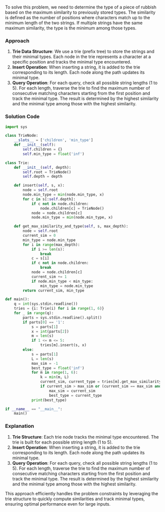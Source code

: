 To solve this problem, we need to determine the type of a piece of rubbish based on the maximum similarity to previously stored types. The similarity is defined as the number of positions where characters match up to the minimum length of the two strings. If multiple strings have the same maximum similarity, the type is the minimum among those types.

### Approach
1. **Trie Data Structure**: We use a trie (prefix tree) to store the strings and their minimal types. Each node in the trie represents a character at a specific position and tracks the minimal type encountered.
2. **Insert Operation**: When inserting a string, it is added to the trie corresponding to its length. Each node along the path updates its minimal type.
3. **Query Operation**: For each query, check all possible string lengths (1 to 5). For each length, traverse the trie to find the maximum number of consecutive matching characters starting from the first position and track the minimal type. The result is determined by the highest similarity and the minimal type among those with the highest similarity.

### Solution Code
```python
import sys

class TrieNode:
    __slots__ = ['children', 'min_type']
    def __init__(self):
        self.children = {}
        self.min_type = float('inf')

class Trie:
    def __init__(self, depth):
        self.root = TrieNode()
        self.depth = depth

    def insert(self, s, x):
        node = self.root
        node.min_type = min(node.min_type, x)
        for c in s[:self.depth]:
            if c not in node.children:
                node.children[c] = TrieNode()
            node = node.children[c]
            node.min_type = min(node.min_type, x)

    def get_max_similarity_and_type(self, s, max_depth):
        node = self.root
        current_sim = 0
        min_type = node.min_type
        for i in range(max_depth):
            if i >= len(s):
                break
            c = s[i]
            if c not in node.children:
                break
            node = node.children[c]
            current_sim += 1
            if node.min_type < min_type:
                min_type = node.min_type
        return current_sim, min_type

def main():
    q = int(sys.stdin.readline())
    tries = {i: Trie(i) for i in range(1, 6)}
    for _ in range(q):
        parts = sys.stdin.readline().split()
        if parts[0] == '1':
            s = parts[1]
            x = int(parts[2])
            m = len(s)
            if 1 <= m <= 5:
                tries[m].insert(s, x)
        else:
            s = parts[1]
            L = len(s)
            max_sim = -1
            best_type = float('inf')
            for m in range(1, 6):
                k = min(m, L)
                current_sim, current_type = tries[m].get_max_similarity_and_type(s, k)
                if current_sim > max_sim or (current_sim == max_sim and current_type < best_type):
                    max_sim = current_sim
                    best_type = current_type
            print(best_type)

if __name__ == "__main__":
    main()
```

### Explanation
1. **Trie Structure**: Each trie node tracks the minimal type encountered. The trie is built for each possible string length (1 to 5).
2. **Insert Operation**: When inserting a string, it is added to the trie corresponding to its length. Each node along the path updates its minimal type.
3. **Query Operation**: For each query, check all possible string lengths (1 to 5). For each length, traverse the trie to find the maximum number of consecutive matching characters starting from the first position and track the minimal type. The result is determined by the highest similarity and the minimal type among those with the highest similarity.

This approach efficiently handles the problem constraints by leveraging the trie structure to quickly compute similarities and track minimal types, ensuring optimal performance even for large inputs.